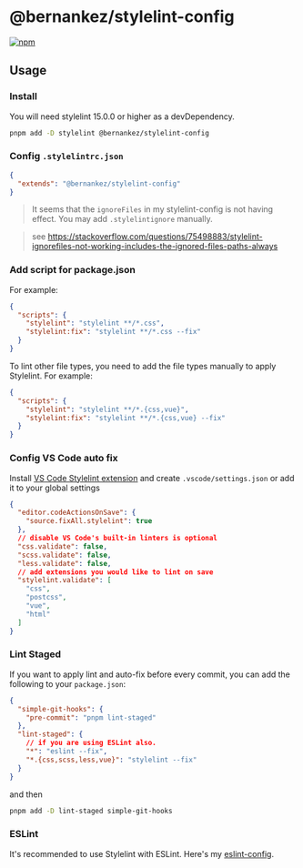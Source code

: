 # @bernankez/stylelint-config

[![npm](https://img.shields.io/npm/v/@bernankez/stylelint-config?color=green&label=npm)](https://www.npmjs.com/package/@bernankez/stylelint-config)

## Usage

### Install

You will need stylelint 15.0.0 or higher as a devDependency.
```bash
pnpm add -D stylelint @bernankez/stylelint-config
```

### Config `.stylelintrc.json`

```json
{
  "extends": "@bernankez/stylelint-config"
}
```

> It seems that the `ignoreFiles` in my stylelint-config is not having effect. You may add `.stylelintignore` manually.

> see https://stackoverflow.com/questions/75498883/stylelint-ignorefiles-not-working-includes-the-ignored-files-paths-always

### Add script for package.json

For example:

```json
{
  "scripts": {
    "stylelint": "stylelint **/*.css",
    "stylelint:fix": "stylelint **/*.css --fix"
  }
}
```

To lint other file types, you need to add the file types manually to apply Stylelint. For example:

```json
{
  "scripts": {
    "stylelint": "stylelint **/*.{css,vue}",
    "stylelint:fix": "stylelint **/*.{css,vue} --fix"
  }
}
```

### Config VS Code auto fix

Install [VS Code Stylelint extension](https://marketplace.visualstudio.com/items?itemName=stylelint.vscode-stylelint) and create `.vscode/settings.json` or add it to your global settings

```json
{
  "editor.codeActionsOnSave": {
    "source.fixAll.stylelint": true
  },
  // disable VS Code's built-in linters is optional
  "css.validate": false,
  "scss.validate": false,
  "less.validate": false,
  // add extensions you would like to lint on save
  "stylelint.validate": [
    "css",
    "postcss",
    "vue",
    "html"
  ]
}
```

### Lint Staged

If you want to apply lint and auto-fix before every commit, you can add the following to your `package.json`:

```json
{
  "simple-git-hooks": {
    "pre-commit": "pnpm lint-staged"
  },
  "lint-staged": {
    // if you are using ESLint also.
    "*": "eslint --fix",
    "*.{css,scss,less,vue}": "stylelint --fix"
  }
}
```

and then

```bash
pnpm add -D lint-staged simple-git-hooks
```

### ESLint

It's recommended to use Stylelint with ESLint. Here's my [eslint-config](https://github.com/Bernankez/eslint-config).
